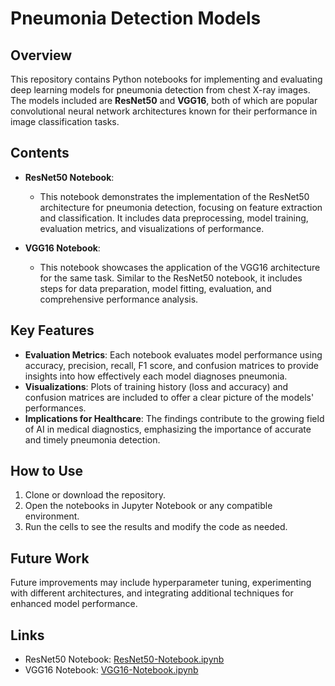# Pneumonia Detection Models

## Overview
This repository contains Python notebooks for implementing and evaluating deep learning models for pneumonia detection from chest X-ray images. The models included are **ResNet50** and **VGG16**, both of which are popular convolutional neural network architectures known for their performance in image classification tasks.

## Contents
- **ResNet50 Notebook**: 
  - This notebook demonstrates the implementation of the ResNet50 architecture for pneumonia detection, focusing on feature extraction and classification. It includes data preprocessing, model training, evaluation metrics, and visualizations of performance.

- **VGG16 Notebook**: 
  - This notebook showcases the application of the VGG16 architecture for the same task. Similar to the ResNet50 notebook, it includes steps for data preparation, model fitting, evaluation, and comprehensive performance analysis.

## Key Features
- **Evaluation Metrics**: Each notebook evaluates model performance using accuracy, precision, recall, F1 score, and confusion matrices to provide insights into how effectively each model diagnoses pneumonia.
- **Visualizations**: Plots of training history (loss and accuracy) and confusion matrices are included to offer a clear picture of the models' performances.
- **Implications for Healthcare**: The findings contribute to the growing field of AI in medical diagnostics, emphasizing the importance of accurate and timely pneumonia detection.

## How to Use
1. Clone or download the repository.
2. Open the notebooks in Jupyter Notebook or any compatible environment.
3. Run the cells to see the results and modify the code as needed.

## Future Work
Future improvements may include hyperparameter tuning, experimenting with different architectures, and integrating additional techniques for enhanced model performance.

## Links
- ResNet50 Notebook: [ResNet50-Notebook.ipynb](https://github.com/archana-balag/Pneumonia-Detection-Models/blob/main/RESNET50Optimized(final).ipynb)
- VGG16 Notebook: [VGG16-Notebook.ipynb](https://github.com/archana-balag/Pneumonia-Detection-Models/blob/main/VGG-Optimized.ipynb)
